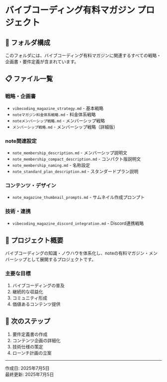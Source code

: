# バイブコーディング有料マガジン プロジェクト

## 📁 フォルダ構成

このフォルダには、バイブコーディング有料マガジンに関連するすべての戦略・企画書・要件定義が含まれています。

## 📋 ファイル一覧

### 戦略・企画書
- `vibecoding_magazine_strategy.md` - 基本戦略
- `noteマガジン料金体系戦略.md` - 料金体系戦略
- `noteメンバーシップ戦略.md` - メンバーシップ戦略
- `メンバーシップ戦略.md` - メンバーシップ戦略（詳細版）

### note関連設定
- `note_membership_description.md` - メンバーシップ説明文
- `note_membership_compact_description.md` - コンパクト版説明文
- `note_membership_naming.md` - 名称設定
- `note_standard_plan_description.md` - スタンダードプラン説明

### コンテンツ・デザイン
- `note_magazine_thumbnail_prompts.md` - サムネイル作成プロンプト

### 技術・連携
- `vibecoding_magazine_discord_integration.md` - Discord連携戦略

## 🎯 プロジェクト概要

バイブコーディングの知識・ノウハウを体系化し、noteの有料マガジン・メンバーシップとして展開するプロジェクトです。

### 主要な目標
1. バイブコーディングの普及
2. 継続的な収益化
3. コミュニティ形成
4. 価値あるコンテンツ提供

## 📝 次のステップ

1. 要件定義書の作成
2. コンテンツ企画の詳細化
3. 技術仕様の策定
4. ローンチ計画の立案

---

作成日: 2025年7月5日  
最終更新: 2025年7月5日